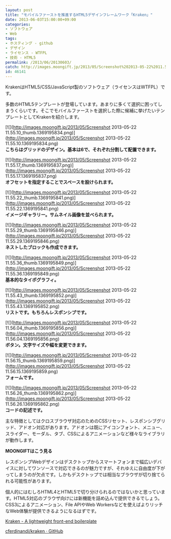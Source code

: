 ```yaml
---
layout: post
title: "モバイルファーストを推進するHTML5デザインフレームワーク「Kraken」"
date: 2013-06-03T15:00:00+09:00
categories:
- ソフトウェア
- Web
tags: 
- ホスティング - github
- デザイン
- ライセンス - WTFPL
- 技術 - HTML5
permalink: /2013/06/20130603/
catch: http://images.moongift.jp/2013/05/Screenshot%202013-05-22%2011.55.36_thumb.1369195849.png
id: 46141
---
```

KrakenはHTML5/CSS/JavaScript製のソフトウェア（ライセンスはWTFPL）です。

  
  

多数のHTML5テンプレートが登場しています。あまりに多くて選択に困ってしまうくらいです。そこでモバイルファーストを選択した際に候補に挙げたいテンプレートとしてKrakenを紹介します。

  

[![](http://images.moongift.jp/2013/05/Screenshot 2013-05-22 11.55.10_thumb.1369195834.png)](http://images.moongift.jp/2013/05/Screenshot 2013-05-22 11.55.10.1369195834.png)  
**こちらはグリッドのデザイン。基本は6で、それぞれ分割して配置できます。**

  

[![](http://images.moongift.jp/2013/05/Screenshot 2013-05-22 11.55.17_thumb.1369195837.png)](http://images.moongift.jp/2013/05/Screenshot 2013-05-22 11.55.17.1369195837.png)  
**オフセットを指定することでスペースを設けられます。**

  

[![](http://images.moongift.jp/2013/05/Screenshot 2013-05-22 11.55.22_thumb.1369195841.png)](http://images.moongift.jp/2013/05/Screenshot 2013-05-22 11.55.22.1369195841.png)  
**イメージギャラリー。サムネイル画像を並べられます。**

  

[![](http://images.moongift.jp/2013/05/Screenshot 2013-05-22 11.55.29_thumb.1369195846.png)](http://images.moongift.jp/2013/05/Screenshot 2013-05-22 11.55.29.1369195846.png)  
**ネストしたブロックも作成できます。**

  

[![](http://images.moongift.jp/2013/05/Screenshot 2013-05-22 11.55.36_thumb.1369195849.png)](http://images.moongift.jp/2013/05/Screenshot 2013-05-22 11.55.36.1369195849.png)  
**基本的なタイポグラフィ。**

  

[![](http://images.moongift.jp/2013/05/Screenshot 2013-05-22 11.55.43_thumb.1369195852.png)](http://images.moongift.jp/2013/05/Screenshot 2013-05-22 11.55.43.1369195852.png)  
**リストです。もちろんレスポンシブです。**

  

[![](http://images.moongift.jp/2013/05/Screenshot 2013-05-22 11.56.04_thumb.1369195856.png)](http://images.moongift.jp/2013/05/Screenshot 2013-05-22 11.56.04.1369195856.png)  
**ボタン。文字サイズや幅を変更できます。**

  

[![](http://images.moongift.jp/2013/05/Screenshot 2013-05-22 11.56.15_thumb.1369195859.png)](http://images.moongift.jp/2013/05/Screenshot 2013-05-22 11.56.15.1369195859.png)  
**フォームです。**

  

[![](http://images.moongift.jp/2013/05/Screenshot 2013-05-22 11.56.26_thumb.1369195862.png)](http://images.moongift.jp/2013/05/Screenshot 2013-05-22 11.56.26.1369195862.png)  
**コードの記述です。**

  

主な特徴としてはクロスブラウザ対応のためのCSSリセット、レスポンシブグリッド、アドオン対応があります。アドオンは既にアイコンフォント、メニュー、スライダー、モーダル、タブ、CSSによるアニメーションなど様々なライブラリが動作します。

  
  
  

**MOONGIFTはこう見る**

  

レスポンシブWebデザインはデスクトップからスマートフォンまで幅広いデバイスに対してワンソースで対応できるのが魅力ですが、それゆえに自由度が下がってしまうのが欠点です。しかもデスクトップでは相当なブラウザが切り捨てられる可能性があります。

  

個人的にはむしろHTML4とHTML5で切り分けられるのではないかと思っています。HTML5対応のブラウザ向けには新機能を詰め込んで提供できるでしょう。CSS3によるアニメーション、File APIやWeb Workersなどを使えばよりリッチなWeb体験が提供できるようになるはずです。

  

[Kraken - A lightweight front-end boilerplate](http://cferdinandi.github.io/kraken/)

  
  

[cferdinandi/kraken · GitHub](https://github.com/cferdinandi/kraken)

